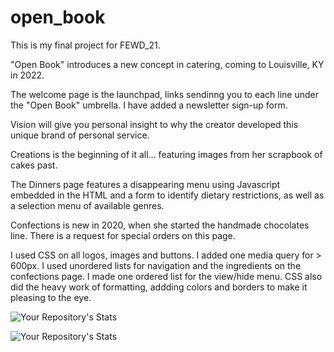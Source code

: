 # open_book
This is my final project for FEWD_21.

"Open Book" introduces a new concept in catering, coming to Louisville, KY in 2022.

The welcome page is the launchpad, links sendinng you to each line under the "Open Book" umbrella.  I have added a newsletter sign-up form.

Vision will give you personal insight to why the creator developed this unique brand of personal service.

Creations is the beginning of it all... featuring images from her scrapbook of cakes past. 

The Dinners page features a disappearing menu using Javascript embedded in the HTML and a form to identify dietary restrictions, as well as a selection menu of available genres.

Confections is new in 2020, when she started the handmade chocolates line.  There is a request for special orders on this page.

I used CSS on all logos, images and buttons. I added one media query for > 600px.  I used unordered lists for navigation and the ingredients on the confections page. I made one ordered list for the view/hide menu.  CSS also did the heavy work of formatting, addding colors and borders to make it pleasing to the eye.


![Your Repository's Stats](https://github-readme-stats.vercel.app/api/top-langs/?username=amyktomey&theme=blue-green)

![Your Repository's Stats](https://github-readme-stats.vercel.app/api?username=amyktomey&show_icons=true)
